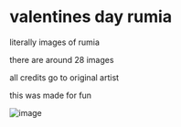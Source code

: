 # valentines day rumia
 literally images of rumia 
 
there are around 28 images

all credits go to original artist

this was made for fun

![image](https://user-images.githubusercontent.com/91802844/218744503-e9bfdc9d-8fa8-4c56-997b-1757b7a5a7de.png)
